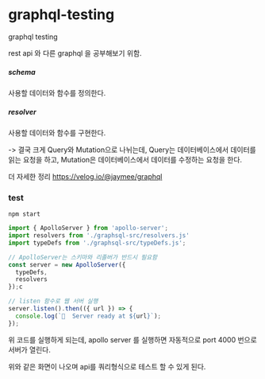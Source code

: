 # graphql-testing
graphql testing

rest api 와 다른 graphql 을 공부해보기 위함.

##### schema
사용할 데이터와 함수를 정의한다.

##### resolver
사용할 데이터와 함수를 구현한다. 

-> 결국 크게 Query와 Mutation으로 나뉘는데, 
Query는 데이터베이스에서 데이터를 읽는 요청을 하고,
Mutation은 데이터베이스에서 데이터를 수정하는 요청을 한다. 

더 자세한 정리 <https://velog.io/@jaymee/graphql>

### test

`npm start`

```js
import { ApolloServer } from 'apollo-server';
import resolvers from './graphsql-src/resolvers.js'
import typeDefs from './graphsql-src/typeDefs.js';

// ApolloServer는 스키마와 리졸버가 반드시 필요함
const server = new ApolloServer({
  typeDefs,
  resolvers
});c

// listen 함수로 웹 서버 실행
server.listen().then(({ url }) => {
  console.log(`🚀  Server ready at ${url}`);
});
```
위 코드를 실행하게 되는데, apollo server 를 실행하면 자동적으로 port 4000 번으로 서버가 열린다. 

<src img = "/img/apollo.pmg"> 
위와 같은 화면이 나오며 api를 쿼리형식으로 테스트 할 수 있게 된다. 

